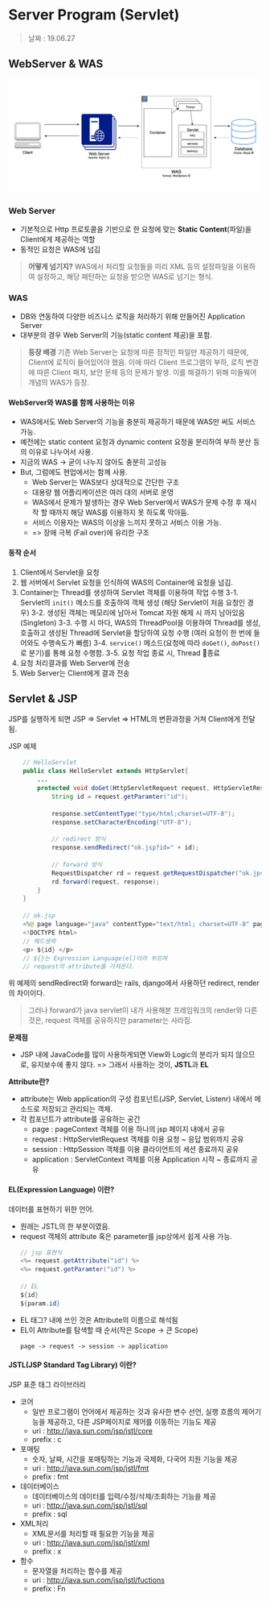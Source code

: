 Server Program (Servlet)
=========

> 날짜 : 19.06.27

## WebServer & WAS

<center><img src="../assets/webserver-was.png"></center>

### Web Server
- 기본적으로 Http 프로토콜을 기반으로 한 요청에 맞는 **Static Content**(파일)을 Client에게 제공하는 역할
- 동적인 요청은 WAS에 넘김
> **어떻게 넘기지?**
WAS에서 처리할 요청들을 미리 XML 등의 설정파일을 이용하여 설정하고, 해당 패턴하는 요청을 받으면 WAS로 넘기는 형식.

### WAS
- DB와 연동하여 다양한 비즈니스 로직을 처리하기 위해 만들어진 Application Server
- 대부분의 경우 Web Server의 기능(static content 제공)을 포함.

> **등장 배경**
기존 Web Server는 요청에 따른 정적인 파일만 제공하기 때문에, Client에 로직이 들어있어야 했음. 이에 따라 Client 프로그램의 부하, 로직 변경에 따른 Client 패치, 보안 문제 등의 문제가 발생. 이를 해결하기 위해 미들웨어 개념의 WAS가 등장.

#### WebServer와 WAS를 함께 사용하는 이유
- WAS에서도 Web Server의 기능을 충분히 제공하기 때문에 WAS만 써도 서비스 가능.
- 예전에는 static content 요청과 dynamic content 요청을 분리하여 부하 분산 등의 이유로 나누어서 사용.
- 지금의 WAS -> 굳이 나누지 않아도 충분히 고성능
- But, 그럼에도 현업에서는 함께 사용.
    - Web Server는 WAS보다 상대적으로 간단한 구조
    - 대용량 웹 어플리케이션은 여러 대의 서버로 운영
    - WAS에서 문제가 발생하는 경우 Web Server에서 WAS가 문제 수정 후 재시작 할 때까지 해당 WAS를 이용하지 못 하도록 막아둠.
    - 서비스 이용자는 WAS의 이상을 느끼지 못하고 서비스 이용 가능.
    - => 장애 극복 (Fail over)에 유리한 구조

#### 동작 순서
1. Client에서 Servlet을 요청
2. 웹 서버에서 Servlet 요청을 인식하여 WAS의 Container에 요청을 넘김.
3. Container는 Thread를 생성하여 Servlet 객체를 이용하여 작업 수행
    3-1. Servlet의 `init()` 메소드를 호출하여 객체 생성 (해당 Servlet이 처음 요청인 경우)
    3-2. 생성된 객체는 메모리에 남아서 Tomcat 자원 해제 시 까지 남아있음(Singleton)
    3-3. 수행 시 마다, WAS의 ThreadPool을 이용하여 Thread를 생성, 호출하고 생성된 Thread에 Servlet을 할당하여 요청 수행 (여러 요청이 한 번에 들어와도 수행속도가 빠름)
    3-4. `service()` 메소드(요청에 따라 `doGet()`, `doPost()`로 분기)를 통해 요청 수행함.
    3-5. 요청 작업 종료 시, Thread 종료
4. 요청 처리결과를 Web Server에 전송
5. Web Server는 Client에게 결과 전송

#### 
    

## Servlet & JSP

JSP를 실행하게 되면 JSP => Servlet => HTML의 변환과정을 거쳐 Client에게 전달됨.

JSP 예제
```java
    // HelloServlet
    public class HelloServlet extends HttpServlet{
        ...
        protected void doGet(HttpServletRequest request, HttpServletResponse response)...{
            String id = request.getParamter("id");

            response.setContentType("type/html;charset=UTF-8");
            response.setCharacterEncoding("UTF-8");

            // redirect 방식
            response.sendRedirect("ok.jsp?id=" + id);

            // forward 방식
            RequestDispatcher rd = request.getRequestDispatcher("ok.jps");
            rd.forward(request, response);
        }
    }

    // ok.jsp
    <%@ page language="java" contentType="text/html; charset=UTF-8" pageEncoding="UTF-8" %>
    <!DOCTYPE html>
    // 헤드생략
    <p> ${id} </p>
    // ${}는 Expression Language(el)이라 부르며
    // request의 attribute를 가져온다.
```

위 예제의 sendRedirect와 forward는 rails, django에서 사용하던 redirect, render의 차이이다.

> 그러나 forward가 java servlet이 내가 사용해본 프레임워크의 render와 다른 것은, request 객체를 공유하지만 parameter는 사라짐.


**문제점**
- JSP 내에 JavaCode를 많이 사용하게되면 View와 Logic의 분리가 되지 않으므로, 유지보수에 좋지 않다.
=> 그래서 사용하는 것이, **JSTL**과 **EL**



**Attribute란?**
- attribute는 Web application의 구성 컴포넌트(JSP, Servlet, Listenr) 내에서 메소드로 저장되고 관리되는 객체.
- 각 컴포넌트가 attribute를 공유하는 공간
    - page : pageContext 객체를 이용
    하나의 jsp 페이지 내에서 공유
    - request : HttpServletRequest 객체를 이용
    요청 ~ 응답 범위까지 공유
    - session : HttpSession 객체를 이용
    클라이언트의 세션 종료까지 공유
    - application : ServletContext 객체를 이용
    Application 시작 ~ 종료까지 공유


#### EL(Expression Language) 이란?
데이터를 표현하기 위한 언어.
- 원래는 JSTL의 한 부분이였음.
- request 객체의 attribute 혹은 parameter를 jsp상에서 쉽게 사용 가능.
    ```java
    // jsp 표현식
    <%= request.getAttribute("id") %>
    <%= request.getParamter("id") %>

    // EL
    ${id}
    ${param.id}
    ```
- EL 태그? 내에 쓰인 것은 Attribute의 이름으로 해석됨
- EL이 Attribute를 탐색할 때 순서(작은 Scope -> 큰 Scope)
    ```
    page -> request -> session -> application
    ```

#### JSTL(JSP Standard Tag Library) 이란?
JSP 표준 태그 라이브러리
- 코어
    - 일반 프로그램이 언어에서 제공하는 것과 유사한 변수 선언, 실행 흐름의 제어기능을 제공하고, 다른 JSP페이지로 제어를 이동하는 기능도 제공
    - uri : http://java.sun.com/jsp/jstl/core
    - prefix : c
- 포매팅
    - 숫자, 날짜, 시간을 포매팅하는 기능과 국제화, 다국어 지원 기능을 제공
    - uri : http://java.sun.com/jsp/jstl/fmt
    - prefix : fmt
- 데이터베이스
    - 데이터베이스의 데이터를 입력/수정/삭제/조회하는 기능을 제공
    - uri : http://java.sun.com/jsp/jstl/sql
    - prefix : sql
- XML처리
    - XML문서를 처리할 때 필요한 기능을 제공
    - uri : http://java.sun.com/jsp/jstl/xml
    - prefix : x
- 함수
    - 문자열을 처리하는 함수를 제공
    - uri : http://java.sun.com/jsp/jstl/fuctions
    - prefix : Fn

